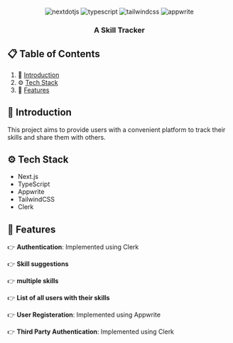 <div align="center">
  <br />
  
  <div>
    <img src="https://img.shields.io/badge/-Next_JS-black?style=for-the-badge&logoColor=white&logo=nextdotjs&color=000000" alt="nextdotjs" />
    <img src="https://img.shields.io/badge/-TypeScript-black?style=for-the-badge&logoColor=white&logo=typescript&color=3178C6" alt="typescript" />
    <img src="https://img.shields.io/badge/-Tailwind_CSS-black?style=for-the-badge&logoColor=white&logo=tailwindcss&color=06B6D4" alt="tailwindcss" />
    <img src="https://img.shields.io/badge/-Appwrite-black?style=for-the-badge&logoColor=white&logo=appwrite&color=FD366E" alt="appwrite" />
  </div>

  <h3 align="center">A Skill Tracker</h3>
</div>

## 📋 <a name="table">Table of Contents</a>

1. 🤖 [Introduction](#introduction)
2. ⚙️ [Tech Stack](#tech-stack)
3. 🔋 [Features](#features)

## <a name="introduction">🤖 Introduction</a>

This project aims to provide users with a convenient platform to track their skills and share them with others.  

## <a name="tech-stack">⚙️ Tech Stack</a>

- Next.js
- TypeScript
- Appwrite
- TailwindCSS
- Clerk

## <a name="features">🔋 Features</a>

👉 **Authentication**: Implemented using Clerk

👉 **Skill suggestions**

👉 **multiple skills**

👉 **List of all users with their skills**

👉 **User Registeration**: Implemented using Appwrite

👉 **Third Party Authentication**: Implemented using Clerk

